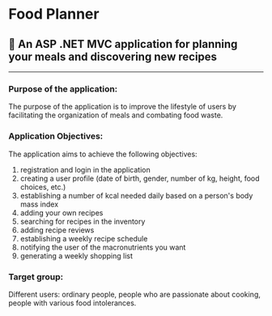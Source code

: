 # Food Planner

## 💬 An ASP .NET MVC application for planning your meals and discovering new recipes

___



### Purpose of the application:
The purpose of the application is to improve the lifestyle of users by facilitating the organization of meals and combating food waste.

### Application Objectives:
The application aims to achieve the following objectives:

1. registration and login in the application
2. creating a user profile (date of birth, gender, number of kg, height, food choices, etc.)
3. establishing a number of kcal needed daily based on a person's body mass index
4. adding your own recipes
5. searching for recipes in the inventory
6. adding recipe reviews
7. establishing a weekly recipe schedule
8. notifying the user of the macronutrients you want
9. generating a weekly shopping list

### Target group:
Different users: ordinary people, people who are passionate about cooking, people with various food intolerances.